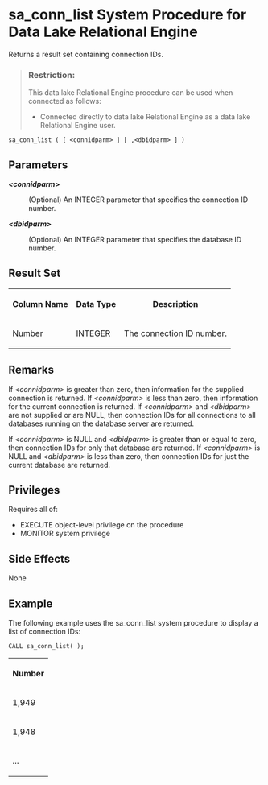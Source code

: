 <!-- loioa86bee9684f2101580badd42aee0402d -->

# sa\_conn\_list System Procedure for Data Lake Relational Engine

Returns a result set containing connection IDs.



> ### Restriction:  
> This data lake Relational Engine procedure can be used when connected as follows:
> 
> -   Connected directly to data lake Relational Engine as a data lake Relational Engine user.



```
sa_conn_list ( [ <connidparm> ] [ ,<dbidparm> ] )
```



## Parameters


<dl>
<dt><b>

*<connidparm\>*

</b></dt>
<dd>

\(Optional\) An INTEGER parameter that specifies the connection ID number.



</dd><dt><b>

*<dbidparm\>*

</b></dt>
<dd>

\(Optional\) An INTEGER parameter that specifies the database ID number.



</dd>
</dl>



<a name="loioa86bee9684f2101580badd42aee0402d__section_rl2_22y_mbb"/>

## Result Set


<table>
<tr>
<th valign="top">

Column Name



</th>
<th valign="top">

Data Type



</th>
<th valign="top">

Description



</th>
</tr>
<tr>
<td valign="top">

Number



</td>
<td valign="top">

INTEGER



</td>
<td valign="top">

The connection ID number.



</td>
</tr>
</table>



<a name="loioa86bee9684f2101580badd42aee0402d__section_h3v_d2y_mbb"/>

## Remarks

If *<connidparm\>* is greater than zero, then information for the supplied connection is returned. If *<connidparm\>* is less than zero, then information for the current connection is returned. If *<connidparm\>* and *<dbidparm\>* are not supplied or are NULL, then connection IDs for all connections to all databases running on the database server are returned.

If *<connidparm\>* is NULL and *<dbidparm\>* is greater than or equal to zero, then connection IDs for only that database are returned. If *<connidparm\>* is NULL and *<dbidparm\>* is less than zero, then connection IDs for just the current database are returned.



## Privileges

Requires all of:

-   EXECUTE object-level privilege on the procedure
-   MONITOR system privilege



<a name="loioa86bee9684f2101580badd42aee0402d__section_scv_t2y_mbb"/>

## Side Effects

None



## Example

The following example uses the sa\_conn\_list system procedure to display a list of connection IDs:

```
CALL sa_conn_list( );
```


<table>
<tr>
<th valign="top">

Number



</th>
</tr>
<tr>
<td valign="top">

1,949



</td>
</tr>
<tr>
<td valign="top">

1,948



</td>
</tr>
<tr>
<td valign="top">

...



</td>
</tr>
</table>

